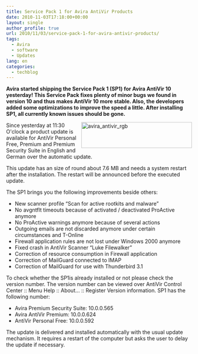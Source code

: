 ```yaml
---
title: Service Pack 1 for Avira AntiVir Products
date: 2010-11-03T17:18:00+00:00
layout: single
author_profile: true
url: 2010/11/03/service-pack-1-for-avira-antivir-products/
tags:
  - Avira
  - software
  - Updates
lang: en
categories: 
  - techblog
---
```

**Avira started shipping the Service Pack 1 (SP1) for Avira AntiVir 10 yesterday! This Service Pack fixes plenty of minor bugs we found in version 10 and thus makes AntiVir 10 more stable. Also, the developers added some optimizations to improve the speed a little. After installing SP1, all currently known issues should be gone.**

[<img title="avira_antivir_rgb" border="0" alt="avira_antivir_rgb" align="right" src="http://lh6.ggpht.com/_vaUVXcmC3OI/TNGSbcuD4eI/AAAAAAAAC_0/rI7ZNTUpVqU/avira_antivir_rgb_thumb%5B4%5D.jpg?imgmax=800" width="300" height="70" />](http://lh3.ggpht.com/_vaUVXcmC3OI/TNGSZ43aZSI/AAAAAAAAC_w/CBOsBBi_JEw/s1600-h/avira_antivir_rgb%5B7%5D.jpg)Since yesterday at 11:30 O'clock a product update is available for AntiVir Personal Free, Premium and Premium Security Suite in English and German over the automatic update.

This update has an size of round about 7.6 MB and needs a system restart after the installation. The restart will be announced before the executed update.

The SP1 brings you the following improvements beside others:

  * New scanner profile “Scan for active rootkits and malware”
  * No avgntflt timeouts because of activated / deactivated ProActive anymore
  * No ProActive warnings anymore because of several actions
  * Outgoing emails are not discarded anymore under certain circumstances and T-Online
  * Firewall application rules are not lost under Windows 2000 anymore
  * Fixed crash in AntiVir Scanner “Luke Filewalker”
  * Correction of resource consumption in Firewall application
  * Correction of MailGuard connected to IMAP
  * Correction of MailGuard for use with Thunderbird 3.1

To check whether the SP1is already installed or not please check the version number. The version number can be viewed over AntiVir Control Center :: Menu Help :: About… :: Register Version information. SP1 has the following number:

  * Avira Premium Security Suite: 10.0.0.565
  * Avira AntiVir Premium: 10.0.0.624
  * AntiVir Personal Free: 10.0.0.592

The update is delivered and installed automatically with the usual update mechanism. It requires a restart of the computer but asks the user to delay the update if necessary.